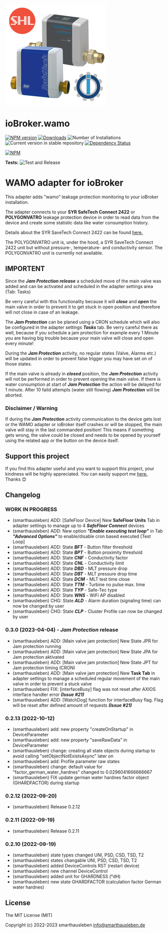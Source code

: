 ![Logo](admin/wamo.png)
# ioBroker.wamo

[![NPM version](https://img.shields.io/npm/v/iobroker.wamo.svg)](https://www.npmjs.com/package/iobroker.wamo)
[![Downloads](https://img.shields.io/npm/dm/iobroker.wamo.svg)](https://www.npmjs.com/package/iobroker.wamo)
![Number of Installations](https://iobroker.live/badges/wamo-installed.svg)
![Current version in stable repository](https://iobroker.live/badges/wamo-stable.svg)
[![Dependency Status](https://img.shields.io/david/smarthausleben/iobroker.wamo.svg)](https://david-dm.org/smarthausleben/iobroker.wamo)

[![NPM](https://nodei.co/npm/iobroker.wamo.png?downloads=true)](https://nodei.co/npm/iobroker.wamo/)

**Tests:** ![Test and Release](https://github.com/smarthausleben/ioBroker.wamo/workflows/Test%20and%20Release/badge.svg)

# WAMO adapter for ioBroker

This adapter adds "wamo" leakage protection monitoring to your ioBroker installation.

The adapter connects to your **SYR SafeTech Connect 2422** or **POLYGONVATRO** leakage protection device in order to read data from the device and create some statistic data like water consumption history.

Details about the SYR SaveTech Connect 2422 can be found [here.](https://www.syr.de/de/Produkte/CB9D9A72-BC51-40CE-840E-73401981A519/SafeTech-Connect)

The POLYGONVATRO unit is, under the hood, a SYR SaveTech Connect 2422 unit but without pressure-, temperature- and conductivity sensor. The POLYGONVATRO unit is currently not available. 

## IMPORTENT
Since the **_Jam Protection release_** a scheduled move of the main valve was added and can be activated and scheduled in the adapter settings area (Tab: Tasks)

Be verry careful with this functionality because it will **_close_** and **_open_** the main valve in order to prevent it to get stuck in open position and therefore will not close in case of an leakage.

The **_Jam Protection_** can be planed using a CRON schedule which will also be configured in the adapter settings **_Tasks_** tab.
Be verry careful there as well, because if you schedule a jam protection for example every 1 Minute you are having big trouble because your main valve will close and open every minute!

During the **_Jam Protection_** activity, no regular states (Valve, Alarms etc.) will be updated in order to prevent false trigger you may have set on of those states.

If the main valve is already in **_closed_** position, the **_Jam Protection_** activity will not be performed in order to prevent opening the main valve.
If there is water consumption at start of **_Jam Protection_** the action will be delayed for 1 minute. After 10 faild attempts (water still flowing)  **_Jam Protection_** will be aborted.

### Disclaimer / Warning
If during the **_Jam Protection_** activity communication to the device gets lost or the WAMO adapter or ioBroker itself crashes or will be stopped, the main valve will stay in the last commanded position! This means if something gets wrong, the valve could be closed and needs to be opened by yourself using the related app or the button on the device itself.

## Support this project
If you find this adapter useful and you want to support this project, your kindness will be highly appreciated. You can easily support me [here.](https://www.paypal.com/paypalme/smarthausleben) Thanks 😊   

## Changelog
<!--
    Placeholder for the next version (at the beginning of the line):
    ### **WORK IN PROGRESS**
-->

### **WORK IN PROGRESS**
* (smarthausleben) ADD: [SafeFloor Device] New **SafeFloor Units** Tab in adapter settings to manage up to 4 **_SafeFloor Connect_** devices
* (smarthausleben) ADD: New option **_"Enable executing test loop"_** in Tab **_"Advanced Options"_** to enable/disable cron based executed [Test Loop]
* (smarthausleben) ADD: State **_BFT_** - Button filter threshold
* (smarthausleben) ADD: State **_BPT_** - Button proximity threshold
* (smarthausleben) ADD: State **_CNF_** - Conductivity factor
* (smarthausleben) ADD: State **_CNL_** - Conductivity limit
* (smarthausleben) ADD: State **_DBD_** - MLT pressure drop
* (smarthausleben) ADD: State **_DBT_** - MLT pressure drop time
* (smarthausleben) ADD: State **_DCM_** - MLT test time close
* (smarthausleben) ADD: State **_TTM_** - Turbine no pulse max. time
* (smarthausleben) ADD: State **_TYP_** - Safe-Tec type
* (smarthausleben) ADD: State **_WNS_** - WiFi AP disabled
* (smarthausleben) CHG: State **_ALD_** - Alarm duration (signaling time) can now be changed by user
* (smarthausleben) CHG: State **_CLP_** - Cluster Profile can now be changed by user

### 0.3.0 (2023-04-04) - ***Jam Protection*** release
* (smarthausleben) ADD: [Main valve jam protection] New State JPR for Jam protection running 
* (smarthausleben) ADD: [Main valve jam protection] New State JPA for Jam protection aktivated
* (smarthausleben) ADD: [Main valve jam protection] New State JPT for Jam protection timing (CRON)
* (smarthausleben) ADD: [Main valve jam protection] New **Task Tab** in adapter settings to manage a scheduled regular movement of the main valve in order to prevent a stuck valve
* (smarthausleben) FIX: [interfaceBusy] flag was not reset after AXIOS interface handler error **_(Issue #21)_**
* (smarthausleben) ADD: [WatchDog] function for interfaceBusy flag. Flag will be reset after defined amount of requests **_(Issue #21)_**

### 0.2.13 (2022-10-12)
* (smarthausleben) add: new property "createOnStartup" in DeviceParameter
* (smarthausleben) add: new property "saveRawData" in DeviceParameter
* (smarthausleben) change: creating all state objects during startup to avoid calling "setObjectNotExistsAsync" later on
* (smarthausleben) add: Profile parameter raw states
* (smarthausleben) change: default value for "factor_german_water_hardnes" changed to 0.0296041666666667
* (smarthausleben) FIX update german water hardnes factor object (GHARDFACTOR) during startup 

### 0.2.12 (2022-09-20)
* (smarthausleben) Release 0.2.12

### 0.2.11 (2022-09-19)
* (smarthausleben) Release 0.2.11

### 0.2.10 (2022-09-19)
* (smarthausleben) state types changed UNI, PSD, CSD, TSD, T2
* (smarthausleben) states changable UNI, PSD, CSD, TSD, T2
* (smarthausleben) added DeviceControls RST (restart device)
* (smarthausleben) new channel DeviceControl
* (smarthausleben) added unit for GHARDNESS (°dH)
* (smarthausleben) new state GHARDFACTOR (calculation factor German water hardnes)

## License
The MIT License (MIT)

Copyright (c) 2022-2023 smarthausleben <info@smarthausleben.de>